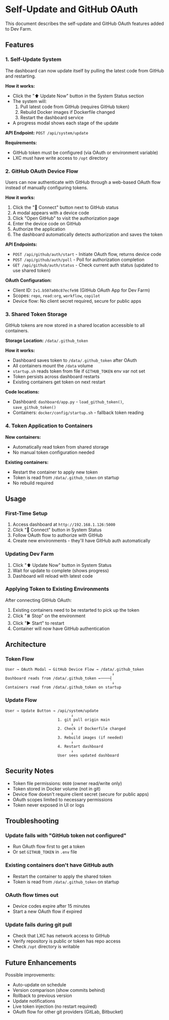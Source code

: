 # Self-Update and GitHub OAuth

This document describes the self-update and GitHub OAuth features added to Dev Farm.

## Features

### 1. Self-Update System

The dashboard can now update itself by pulling the latest code from GitHub and restarting.

**How it works:**
- Click the "⬆️ Update Now" button in the System Status section
- The system will:
  1. Pull latest code from GitHub (requires GitHub token)
  2. Rebuild Docker images if Dockerfile changed
  3. Restart the dashboard service
- A progress modal shows each stage of the update

**API Endpoint:** `POST /api/system/update`

**Requirements:**
- GitHub token must be configured (via OAuth or environment variable)
- LXC must have write access to `/opt` directory

### 2. GitHub OAuth Device Flow

Users can now authenticate with GitHub through a web-based OAuth flow instead of manually configuring tokens.

**How it works:**
1. Click the "🔗 Connect" button next to GitHub status
2. A modal appears with a device code
3. Click "Open GitHub" to visit the authorization page
4. Enter the device code on GitHub
5. Authorize the application
6. The dashboard automatically detects authorization and saves the token

**API Endpoints:**
- `POST /api/github/auth/start` - Initiate OAuth flow, returns device code
- `POST /api/github/auth/poll` - Poll for authorization completion
- `GET /api/github/auth/status` - Check current auth status (updated to use shared token)

**OAuth Configuration:**
- Client ID: `Iv1.b507a08c87ecfe98` (GitHub OAuth App for Dev Farm)
- Scopes: `repo`, `read:org`, `workflow`, `copilot`
- Device flow: No client secret required, secure for public apps

### 3. Shared Token Storage

GitHub tokens are now stored in a shared location accessible to all containers.

**Storage Location:** `/data/.github_token`

**How it works:**
- Dashboard saves token to `/data/.github_token` after OAuth
- All containers mount the `/data` volume
- `startup.sh` reads token from file if `GITHUB_TOKEN` env var not set
- Token persists across dashboard restarts
- Existing containers get token on next restart

**Code locations:**
- Dashboard: `dashboard/app.py` - `load_github_token()`, `save_github_token()`
- Containers: `docker/config/startup.sh` - fallback token reading

### 4. Token Application to Containers

**New containers:**
- Automatically read token from shared storage
- No manual token configuration needed

**Existing containers:**
- Restart the container to apply new token
- Token is read from `/data/.github_token` on startup
- No rebuild required

## Usage

### First-Time Setup

1. Access dashboard at `http://192.168.1.126:5000`
2. Click "🔗 Connect" button in System Status
3. Follow OAuth flow to authorize with GitHub
4. Create new environments - they'll have GitHub auth automatically

### Updating Dev Farm

1. Click "⬆️ Update Now" button in System Status
2. Wait for update to complete (shows progress)
3. Dashboard will reload with latest code

### Applying Token to Existing Environments

After connecting GitHub OAuth:

1. Existing containers need to be restarted to pick up the token
2. Click "⏸️ Stop" on the environment
3. Click "▶️ Start" to restart
4. Container will now have GitHub authentication

## Architecture

### Token Flow

```
User → OAuth Modal → GitHub Device Flow → /data/.github_token
                                               ↓
Dashboard reads from /data/.github_token ←────┤
                                               ↓
Containers read from /data/.github_token on startup
```

### Update Flow

```
User → Update Button → /api/system/update
                             ↓
                       1. git pull origin main
                             ↓
                       2. Check if Dockerfile changed
                             ↓
                       3. Rebuild images (if needed)
                             ↓
                       4. Restart dashboard
                             ↓
                       User sees updated dashboard
```

## Security Notes

- Token file permissions: `0600` (owner read/write only)
- Token stored in Docker volume (not in git)
- Device flow doesn't require client secret (secure for public apps)
- OAuth scopes limited to necessary permissions
- Token never exposed in UI or logs

## Troubleshooting

### Update fails with "GitHub token not configured"
- Run OAuth flow first to get a token
- Or set `GITHUB_TOKEN` in `.env` file

### Existing containers don't have GitHub auth
- Restart the container to apply the shared token
- Token is read from `/data/.github_token` on startup

### OAuth flow times out
- Device codes expire after 15 minutes
- Start a new OAuth flow if expired

### Update fails during git pull
- Check that LXC has network access to GitHub
- Verify repository is public or token has repo access
- Check `/opt` directory is writable

## Future Enhancements

Possible improvements:
- Auto-update on schedule
- Version comparison (show commits behind)
- Rollback to previous version
- Update notifications
- Live token injection (no restart required)
- OAuth flow for other git providers (GitLab, Bitbucket)
